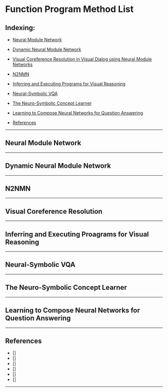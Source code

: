 # Function Program Method List

## Indexing:
- [Neural Module Network](#Neural-Module-Network)
- [Dynamic Neural Module Network](#Dynamic-Neural-Module-Network)
- [Visual Coreference Resolution in Visual Dialog using Neural Module Networks](#Visual-Coreference-Resolution-in-Visual-Dialog-using-Neural-Module-Networks)

- [N2NMN](#N2NMN)
- [Inferring and Executing Programs for Visual Reasoning](#Inferring-and-Executing-Programs-for-Visual-Reasoning)
- [Neural-Symbolic VQA](#Neural-Symbolic-VQA)
- [The Neuro-Symbolic Concept Learner](#The-Neuro-Symbolic-Concept-Learner)

- [Learning to Compose Neural Networks for Question Answering](#Learning-to-Compose-Neural-Networks-for-Question-Answering)
- [References](#References)
---
## Neural Module Network


---
## Dynamic Neural Module Network

---
## N2NMN


---
## Visual Coreference Resolution


---
## Inferring and Executing Proagrams for Visual Reasoning

---
## Neural-Symbolic VQA


---
## The Neuro-Symbolic Concept Learner


---
## Learning to Compose Neural Networks for Question Answering


---
## References
- []
- []
- []
- []
- []
- []
---
